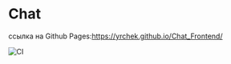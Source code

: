 # Chat

ссылка на Github Pages:<https://yrchek.github.io/Chat_Frontend/>

![CI](https://github.com/YrChek/chat_frontend/actions/workflows/web.yml/badge.svg)
